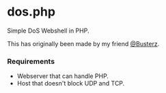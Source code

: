 # dos.php
Simple DoS Webshell in PHP.

This has originally been made by my friend [@Busterz](https://github.com/DataBuster/).

### Requirements
* Webserver that can handle PHP.
* Host that doesn't block UDP and TCP.
